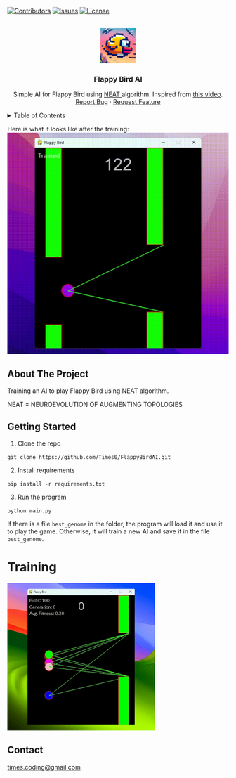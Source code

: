 [![Contributors][contributors-shield]][contributors-url]
[![Issues][issues-shield]][issues-url]
[![License][license-shield]][license-url]



<!-- PROJECT LOGO -->
<br />
<div align="center">
  <a href="https://github.com/Times0/FlappyBirdAI">
    <img src="images/logo.jpeg" alt="Logo" width="80" height="80">
  </a>

<h3 align="center">Flappy Bird AI</h3>

  <p align="center">
    Simple AI for Flappy Bird using <a href="https://nn.cs.utexas.edu/downloads/papers/stanley.cec02.pdf"> NEAT </a> algorithm. Inspired from <a href="https://youtu.be/MPFWsRjDmnU?list=PLzMcBGfZo4-lwGZWXz5Qgta_YNX3_vLS2">this video</a>. 
    <br />
    <a href="https://github.com/Times0/FlappyBirdAI/issues">Report Bug</a>
    ·
    <a href="https://github.com/Times0/FlappyBirdAI/issues">Request Feature</a>
  </p>
</div>



<!-- TABLE OF CONTENTS -->
<details>
  <summary>Table of Contents</summary>
  <ol>
    <li>
      <a href="#about-the-project">About The Project</a>
      <ul>
        <li><a href="#built-with">Built With</a></li>
      </ul>
    </li>
    <li>
      <a href="#getting-started">Getting Started</a>
      <ul>
        <li><a href="#prerequisites">Prerequisites</a></li>
        <li><a href="#installation">Installation</a></li>
      </ul>
    </li>
    <li><a href="#usage">Usage</a></li>
    <li><a href="#roadmap">Roadmap</a></li>
    <li><a href="#contributing">Contributing</a></li>
    <li><a href="#license">License</a></li>
    <li><a href="#contact">Contact</a></li>
    <li><a href="#acknowledgments">Acknowledgments</a></li>
  </ol>
</details>



<!-- ABOUT THE PROJECT -->
Here is what it looks like after the training:
![trained.gif](images%2Ftrained.gif)

## About The Project
Training an AI to play Flappy Bird using NEAT algorithm.

NEAT = NEUROEVOLUTION OF AUGMENTING TOPOLOGIES 

<!-- GETTING STARTED -->

## Getting Started

1. Clone the repo

```
git clone https://github.com/Times0/FlappyBirdAI.git
```

2. Install requirements
``` 
pip install -r requirements.txt
```



3. Run the program

```
python main.py
```

If there is a file `best_genome` in the folder, the program will load it and use it to play the game.
Otherwise, it will train a new AI and save it in the file `best_genome`.


# Training
![demo_training.gif](images%2Fdemo_training.gif)





<!-- CONTACT -->

## Contact

times.coding@gmail.com
<!-- MARKDOWN LINKS & IMAGES -->
<!-- https://www.markdownguide.org/basic-syntax/#reference-style-links -->

[contributors-shield]: https://img.shields.io/github/contributors/Times0/FlappyBirdAI.svg?style=for-the-badge

[contributors-url]: https://github.com/Times0/FlappyBirdAI/graphs/contributors

[forks-shield]: https://img.shields.io/github/forks/Times0/FlappyBirdAI.svg?style=for-the-badge

[forks-url]: https://github.com/Times0/FlappyBirdAI/network/members

[stars-shield]: https://img.shields.io/github/stars/Times0/FlappyBirdAI.svg?style=for-the-badge

[stars-url]: https://github.com/Times0/FlappyBirdAI/stargazers

[issues-shield]: https://img.shields.io/github/issues/Times0/FlappyBirdAI.svg?style=for-the-badge

[issues-url]: https://github.com/Times0/FlappyBirdAI/issues

[license-shield]: https://img.shields.io/github/license/Times0/FlappyBirdAI.svg?style=for-the-badge

[license-url]: https://github.com/Times0/FlappyBirdAI/blob/master/LICENSE.txt

[linkedin-shield]: https://img.shields.io/badge/-LinkedIn-black.svg?style=for-the-badge&logo=linkedin&colorB=555

[linkedin-url]: https://www.linkedin.com/in/dorian-cheval%C3%A9rias-ba5126255/

[product-screenshot]: images/screenshot.png

[product-screenshot-2]: images/screenshot2.png

[Next.js]: https://img.shields.io/badge/next.js-000000?style=for-the-badge&logo=nextdotjs&logoColor=white

[Next-url]: https://nextjs.org/

[React.js]: https://img.shields.io/badge/React-20232A?style=for-the-badge&logo=react&logoColor=61DAFB

[React-url]: https://reactjs.org/

[Vue.js]: https://img.shields.io/badge/Vue.js-35495E?style=for-the-badge&logo=vuedotjs&logoColor=4FC08D

[Vue-url]: https://vuejs.org/

[Angular.io]: https://img.shields.io/badge/Angular-DD0031?style=for-the-badge&logo=angular&logoColor=white

[Angular-url]: https://angular.io/

[Svelte.dev]: https://img.shields.io/badge/Svelte-4A4A55?style=for-the-badge&logo=svelte&logoColor=FF3E00

[Svelte-url]: https://svelte.dev/

[Laravel.com]: https://img.shields.io/badge/Laravel-FF2D20?style=for-the-badge&logo=laravel&logoColor=white

[Laravel-url]: https://laravel.com

[Bootstrap.com]: https://img.shields.io/badge/Bootstrap-563D7C?style=for-the-badge&logo=bootstrap&logoColor=white

[Bootstrap-url]: https://getbootstrap.com

[JQuery.com]: https://img.shields.io/badge/jQuery-0769AD?style=for-the-badge&logo=jquery&logoColor=white

[JQuery-url]: https://jquery.com 
